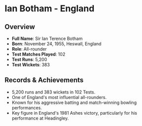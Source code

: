 # Ian Botham - England

## Overview
- **Full Name**: Sir Ian Terence Botham
- **Born**: November 24, 1955, Heswall, England
- **Role**: All-rounder
- **Test Matches Played**: 102
- **Test Runs**: 5,200
- **Test Wickets**: 383

## Records & Achievements
- 5,200 runs and 383 wickets in 102 Tests.
- One of England's most influential all-rounders.
- Known for his aggressive batting and match-winning bowling performances.
- Key figure in England's 1981 Ashes victory, particularly for his performance at Headingley.
